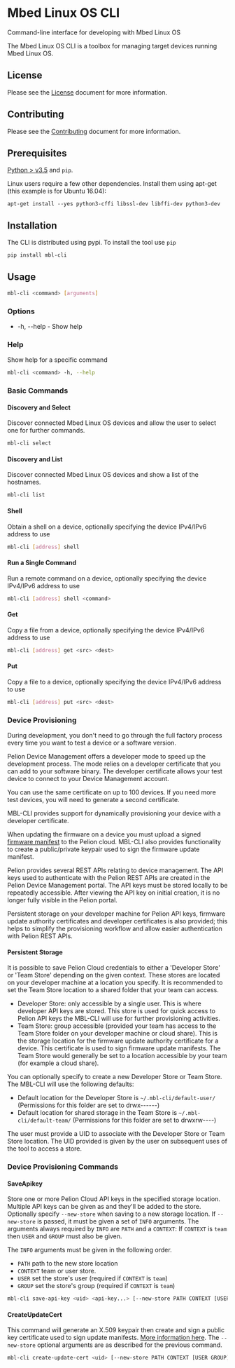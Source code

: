 # Mbed Linux OS CLI

Command-line interface for developing with Mbed Linux OS

The Mbed Linux OS CLI is a toolbox for managing target devices running Mbed Linux OS.

## License

Please see the [License][mbl-license] document for more information.

## Contributing

Please see the [Contributing][mbl-contributing] document for more information.


## Prerequisites

[Python > v3.5](https://python.org) and `pip`. 

Linux users require a few other dependencies. Install them using apt-get (this example is for Ubuntu 16.04):

`apt-get install --yes python3-cffi libssl-dev libffi-dev python3-dev`

## Installation

The CLI is distributed using pypi. To install the tool use `pip`

```bash
pip install mbl-cli
```

## Usage

```bash
mbl-cli <command> [arguments]
```

### Options

- -h, --help - Show help

### Help

Show help for a specific command

```bash
mbl-cli <command> -h, --help
```

### Basic Commands

#### Discovery and Select

Discover connected Mbed Linux OS devices and allow the user to select one for further commands.

```bash
mbl-cli select
```

#### Discovery and List

Discover connected Mbed Linux OS devices and show a list of the hostnames.

```bash
mbl-cli list
```

#### Shell

Obtain a shell on a device, optionally specifying the device IPv4/IPv6 address to use

```bash
mbl-cli [address] shell 
```

#### Run a Single Command

Run a remote command on a device, optionally specifying the device IPv4/IPv6 address to use

```bash
mbl-cli [address] shell <command>
```

#### Get

Copy a file from a device, optionally specifying the device IPv4/IPv6 address to use

```bash
mbl-cli [address] get <src> <dest> 
```

#### Put

Copy a file to a device, optionally specifying the device IPv4/IPv6 address to use

```bash
mbl-cli [address] put <src> <dest>
```

### Device Provisioning

During development, you don't need to go through the full factory process every time you want to test a device or a software version.

Pelion Device Management offers a developer mode to speed up the development process. The mode relies on a developer certificate that you can add to your software binary. The developer certificate allows your test device to connect to your Device Management account.

You can use the same certificate on up to 100 devices. If you need more test devices, you will need to generate a second certificate.

MBL-CLI provides support for dynamically provisioning your device with a developer certificate.

When updating the firmware on a device you must upload a signed [firmware manifest](https://cloud.mbed.com/docs/current/updating-firmware/firmware-manifests.html) to the Pelion cloud. MBL-CLI also provides functionality to create a public/private keypair used to sign the firmware update manifest.

Pelion provides several REST APIs relating to device management. The API keys used to authenticate with the Pelion REST APIs are created in the Pelion Device Management portal. The API keys must be stored locally to be repeatedly accessible. After viewing the API key on initial creation, it is no longer fully visible in the Pelion portal.

Persistent storage on your developer machine for Pelion API keys, firmware update authority certificates and developer certificates is also provided; this helps to simplify the provisioning workflow and allow easier authentication with Pelion REST APIs.

#### Persistent Storage

It is possible to save Pelion Cloud credentials to either a 'Developer Store' or 'Team Store' depending on the given context.
These stores are located on your developer machine at a location you specify. It is recommended to set the Team Store location to a shared folder that your team can access.

- Developer Store: only accessible by a single user. This is where developer API keys are stored. This store is used for quick access to Pelion API keys the MBL-CLI will use for further provisioning activities.
- Team Store: group accessible (provided your team has access to the Team Store folder on your developer machine or cloud share). This is the storage location for the firmware update authority certificate for a device. This certificate is used to sign firmware update manifests. The Team Store would generally be set to a location accessible by your team (for example a cloud share).

You can optionally specify to create a new Developer Store or Team Store. The MBL-CLI will use the following defaults:

- Default location for the Developer Store is `~/.mbl-cli/default-user/` (Permissions for this folder are set to drwx------)
- Default location for shared storage in the Team Store is `~/.mbl-cli/default-team/` (Permissions for this folder are set to drwxrw----)

The user must provide a UID to associate with the Developer Store or Team Store location.
The UID provided is given by the user on subsequent uses of the tool to access a store.

### Device Provisioning Commands

#### SaveApikey

Store one or more Pelion Cloud API keys in the specified storage location.
Multiple API keys can be given as and they'll be added to the store.
Optionally specify `--new-store` when saving to a new storage location.
If `--new-store` is passed, it must be given a set of `INFO` arguments.
The arguments always required by `INFO` are `PATH` and a `CONTEXT`:
If `CONTEXT` is `team` then `USER` and `GROUP` must also be given.

The `INFO` arguments must be given in the following order.

- `PATH` path to the new store location
- `CONTEXT` team or user store.
- `USER` set the store's user (required if `CONTEXT` is `team`)
- `GROUP` set the store's group (required if `CONTEXT` is `team`)

```bash
mbl-cli save-api-key <uid> <api-key...> [--new-store PATH CONTEXT [USER GROUP]]
```

#### CreateUpdateCert

This command will generate an X.509 keypair then create and sign a public key certificate used to sign update manifests. [More information here](https://cloud.mbed.com/docs/current/updating-firmware/update-auth-cert.html). The `--new-store` optional arguments are as described for the previous command.


```bash
mbl-cli create-update-cert <uid> [--new-store PATH CONTEXT [USER GROUP]]
```

[mbl-license]: LICENSE.md
[mbl-contributing]: CONTRIBUTING.md

